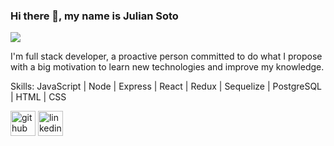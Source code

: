 ### Hi there 👋, my name is Julian Soto
![](https://octodex.github.com/images/daftpunktocat-guy.gif)

I'm full stack developer, a proactive person committed to do what I propose with a big motivation to learn new technologies and improve my knowledge.

Skills: JavaScript | Node | Express | React | Redux | Sequelize | PostgreSQL | HTML | CSS



[<img src='https://cdn.jsdelivr.net/npm/simple-icons@3.0.1/icons/github.svg' alt='github' height='40'>](https://github.com/https://github.com/SotoJulian)  [<img src='https://cdn.jsdelivr.net/npm/simple-icons@3.0.1/icons/linkedin.svg' alt='linkedin' height='40'>](https://www.linkedin.com/in/https://www.linkedin.com/in/juli%C3%A1n-soto//)  
